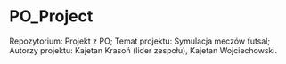 # PO_Project

Repozytorium: Projekt z PO;
Temat projektu: Symulacja meczów futsal;
Autorzy projektu: Kajetan Krasoń (lider zespołu), Kajetan Wojciechowski.
